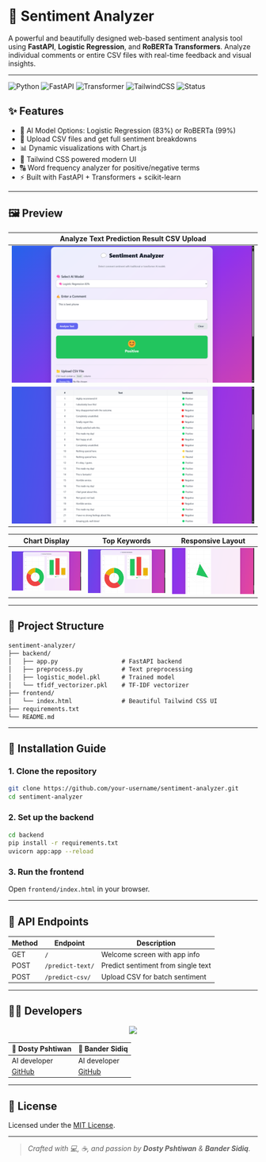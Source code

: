 # 💬 Sentiment Analyzer

A powerful and beautifully designed web-based sentiment analysis tool using **FastAPI**, **Logistic Regression**, and **RoBERTa Transformers**. Analyze individual comments or entire CSV files with real-time feedback and visual insights.

---

![Python](https://img.shields.io/badge/Python-3.12-blue.svg)
![FastAPI](https://img.shields.io/badge/FastAPI-API-green)
![Transformer](https://img.shields.io/badge/HuggingFace-RoBERTa-yellow)
![TailwindCSS](https://img.shields.io/badge/Tailwind-CSS-blue)
![Status](https://img.shields.io/badge/Live-Demo-available-brightgreen)


## ✨ Features

- 🧠 AI Model Options: Logistic Regression (83%) or RoBERTa (99%)
- 📄 Upload CSV files and get full sentiment breakdowns
- 📊 Dynamic visualizations with Chart.js
- 🎨 Tailwind CSS powered modern UI
- 🔠 Word frequency analyzer for positive/negative terms
- ⚡ Built with FastAPI + Transformers + scikit-learn

---

## 🖼 Preview

| Analyze Text Prediction Result CSV Upload |
|--------------|
| ![](screenshots/screenshot1.png) | ![](screenshots/screenshot2.png) | ![](screenshots/screenshot3.png) |
| ![](screenshots/screenshot4.png) |

| Chart Display | Top Keywords | Responsive Layout |
|---------------|--------------|--------------------|
| ![](screenshots/screenshot5.png) | ![](screenshots/screenshot5.png) | ![](screenshots/screenshot7.png) |

---

## 📁 Project Structure

```
sentiment-analyzer/
├── backend/
│   ├── app.py                  # FastAPI backend
│   ├── preprocess.py           # Text preprocessing
│   ├── logistic_model.pkl      # Trained model
│   └── tfidf_vectorizer.pkl    # TF-IDF vectorizer
├── frontend/
│   └── index.html              # Beautiful Tailwind CSS UI
├── requirements.txt
└── README.md
```

---

## 🚀 Installation Guide

### 1. Clone the repository

```bash
git clone https://github.com/your-username/sentiment-analyzer.git
cd sentiment-analyzer
```

### 2. Set up the backend

```bash
cd backend
pip install -r requirements.txt
uvicorn app:app --reload
```

### 3. Run the frontend

Open `frontend/index.html` in your browser.

---

## 🧪 API Endpoints

| Method | Endpoint         | Description                          |
|--------|------------------|--------------------------------------|
| GET    | `/`              | Welcome screen with app info         |
| POST   | `/predict-text/` | Predict sentiment from single text   |
| POST   | `/predict-csv/`  | Upload CSV for batch sentiment       |

---

## 👨‍💻 Developers

<div align="center">
  <img src="https://img.shields.io/badge/Made%20With%20💙%20By-Dosty%20Pshtiwan%20%26%20Bander%20Sidiq-purple?style=for-the-badge"/>
</div>

| 👤 Dosty Pshtiwan | 👤 Bander Sidiq |
|------------------|----------------|
| AI developer     | AI developer   |
| [GitHub](https://github.com/dosty17) | [GitHub](https://github.com/bandersidiq) |

---

## 📄 License

Licensed under the [MIT License](LICENSE).

---

> _Crafted with 💻, ☕, and passion by **Dosty Pshtiwan** & **Bander Sidiq**._